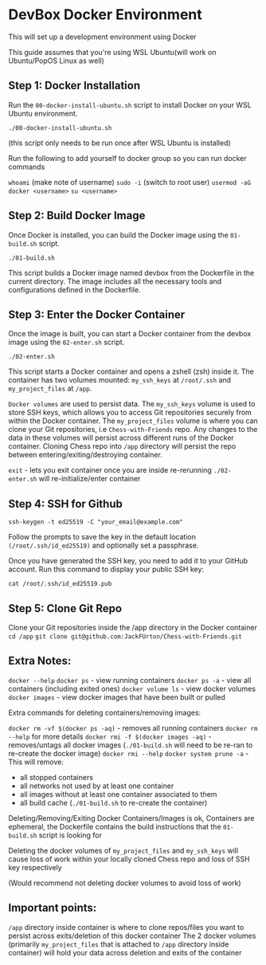 # DevBox Docker Environment

This will set up a development environment using Docker 

This guide assumes that you're using WSL Ubuntu(will work on Ubuntu/PopOS Linux as well)

## Step 1: Docker Installation

Run the `00-docker-install-ubuntu.sh` script to install Docker on your WSL Ubuntu environment. 

`./00-docker-install-ubuntu.sh`

(this script only needs to be run once after WSL Ubuntu is installed)

Run the following to add yourself to docker group so you can run docker commands

`whoami` (make note of username)
`sudo -i` (switch to root user)
`usermod -aG docker <username>`
`su <username>`

## Step 2: Build Docker Image

Once Docker is installed, you can build the Docker image using the `01-build.sh` script.

`./01-build.sh`

This script builds a Docker image named devbox from the Dockerfile in the current directory. The image includes all the necessary tools and configurations defined in the Dockerfile.

## Step 3: Enter the Docker Container

Once the image is built, you can start a Docker container from the devbox image using the `02-enter.sh` script.

`./02-enter.sh`

This script starts a Docker container and opens a zshell (zsh) inside it. The container has two volumes mounted: `my_ssh_keys` at `/root/.ssh` and `my_project_files` at `/app`.

`Docker volumes` are used to persist data. The `my_ssh_keys` volume is used to store SSH keys, which allows you to access Git repositories securely from within the Docker container. The `my_project_files` volume is where you can clone your Git repositories, i.e `Chess-with-Friends` repo. Any changes to the data in these volumes will persist across different runs of the Docker container. Cloning Chess repo into `/app` directory will persist the repo between entering/exiting/destroying container.

`exit` - lets you exit container once you are inside
re-rerunning `./02-enter.sh` will re-initialize/enter container

## Step 4: SSH for Github

`ssh-keygen -t ed25519 -C "your_email@example.com"`

Follow the prompts to save the key in the default location `(/root/.ssh/id_ed25519)` and optionally set a passphrase.

Once you have generated the SSH key, you need to add it to your GitHub account. Run this command to display your public SSH key:

`cat /root/.ssh/id_ed25519.pub`

## Step 5: Clone Git Repo

Clone your Git repositories inside the /app directory in the Docker container
`cd /app`
`git clone git@github.com:JackFUrton/Chess-with-Friends.git`

## Extra Notes:

`docker --help`
`docker ps` - view running containers
`docker ps -a` - view all containers (including exited ones)
`docker volume ls` - view docker volumes
`docker images` - view docker images that have been built or pulled

Extra commands for deleting containers/removing images:

`docker rm -vf $(docker ps -aq)` - removes all running containers
`docker rm --help` for more details
`docker rmi -f $(docker images -aq)` - removes/untags all docker images (`./01-build.sh` will need to be re-ran to re-create the docker image)
`docker rmi --help`
`docker system prune -a` - This will remove:
  - all stopped containers
  - all networks not used by at least one container
  - all images without at least one container associated to them
  - all build cache
(`./01-build.sh` to re-create the container)

Deleting/Removing/Exiting Docker Containers/Images is ok, Containers are ephemeral, the Dockerfile contains the build instructions that the `01-build.sh` script is looking for

Deleting the docker volumes of `my_project_files` and `my_ssh_keys` will cause loss of work within your locally cloned Chess repo and loss of SSH key respectively

(Would recommend not deleting docker volumes to avoid loss of work)

## Important points:

`/app` directory inside container is where to clone repos/files you want to persist across exits/deletion of this docker container
The 2 docker volumes (primarily `my_project_files` that is attached to `/app` directory inside container) will hold your data across deletion and exits of the container
